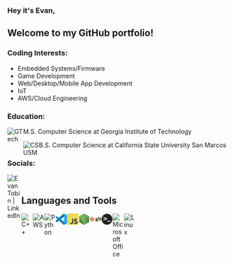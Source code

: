 ### Hey it's Evan,

## Welcome to my GitHub portfolio!

### Coding Interests:

- Embedded Systems/Firmware
- Game Development
- Web/Desktop/Mobile App Development
- IoT
- AWS/Cloud Engineering

### Education:

<img align="left" alt="GTech" width="36px" src="https://upload.wikimedia.org/wikipedia/commons/thumb/b/bf/Georgia_Tech_Yellow_Jackets_logo.svg/200px-Georgia_Tech_Yellow_Jackets_logo.svg.png"/> M.S. Computer Science at Georgia Institute of Technology

<img align="left" alt="CSUSM" width="36px" src="https://ugc.production.linktr.ee/HCkwfHrFQoGZ2YcUyRiK_9d5fa15a8747fcfbdcfeaeeae5f243e0.png"/> B.S. Computer Science at California State University San Marcos


### Socials:

[<img align="left" alt="Evan Tobin | LinkedIn" width="32px" src="https://cdn2.iconfinder.com/data/icons/social-media-applications/64/social_media_applications_14-linkedin-256.png" />][linkedin]


<br />

## Languages and Tools

<img align="left" alt="C++" width="26px" src="https://cdn4.iconfinder.com/data/icons/logos-brands-in-colors/404/c_logo-256.png" />
<img align="left" alt="AWS" width="26px" src="https://d1yjjnpx0p53s8.cloudfront.net/styles/logo-thumbnail/s3/102017/logo_0.png?17TK91b1B6OvV2MFrCLfukw1c8oEaNr6&itok=vsanFiUj" />
<img align="left" alt="Python" width="26px" src="https://cdn4.iconfinder.com/data/icons/logos-and-brands/512/267_Python_logo-256.png" />
<img align="left" alt="Visual Studio Code" width="26px" src="https://raw.githubusercontent.com/github/explore/80688e429a7d4ef2fca1e82350fe8e3517d3494d/topics/visual-studio-code/visual-studio-code.png" />
<img align="left" alt="JavaScript" width="26px" src="https://raw.githubusercontent.com/github/explore/80688e429a7d4ef2fca1e82350fe8e3517d3494d/topics/javascript/javascript.png" />
<img align="left" alt="Node.js" width="26px" src="https://raw.githubusercontent.com/github/explore/80688e429a7d4ef2fca1e82350fe8e3517d3494d/topics/nodejs/nodejs.png" />
<img align="left" alt="Git" width="26px" src="https://raw.githubusercontent.com/github/explore/80688e429a7d4ef2fca1e82350fe8e3517d3494d/topics/git/git.png" />
<img align="left" alt="Terminal" width="26px" src="https://raw.githubusercontent.com/github/explore/80688e429a7d4ef2fca1e82350fe8e3517d3494d/topics/terminal/terminal.png" />
<img align="left" alt="Microsoft Office" width="26px" src="https://cdn4.iconfinder.com/data/icons/social-media-logos-6/512/76-office-256.png" />
<img align="left" alt="Linux" width="26px" src="https://static-00.iconduck.com/assets.00/linux-icon-2048x2048-sy06t4un.png" />

<br />
<br />

[linkedin]: https://www.linkedin.com/in/evan-tobin-666048235/
